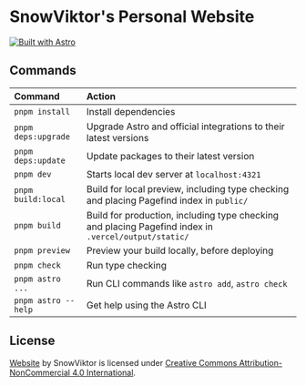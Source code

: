 # SnowViktor's Personal Website

[![Built with Astro](https://astro.badg.es/v2/built-with-astro/small.svg)](https://astro.build)

## Commands

| Command             | Action                                                                                             |
| :------------------ | :------------------------------------------------------------------------------------------------- |
| `pnpm install`      | Install dependencies                                                                               |
| `pnpm deps:upgrade` | Upgrade Astro and official integrations to their latest versions                                   |
| `pnpm deps:update`  | Update packages to their latest version                                                            |
| `pnpm dev`          | Starts local dev server at `localhost:4321`                                                        |
| `pnpm build:local`  | Build for local preview, including type checking and placing Pagefind index in `public/`           |
| `pnpm build`        | Build for production, including type checking and placing Pagefind index in `.vercel/output/static/` |
| `pnpm preview`      | Preview your build locally, before deploying                                                       |
| `pnpm check`        | Run type checking                                                                                  |
| `pnpm astro ...`    | Run CLI commands like `astro add`, `astro check`                                                   |
| `pnpm astro --help` | Get help using the Astro CLI                                                                       |

## License

[Website](https://snow-viktor.vercel.app) by SnowViktor is licensed under [Creative Commons Attribution-NonCommercial 4.0 International](https://creativecommons.org/licenses/by-nc/4.0/).
